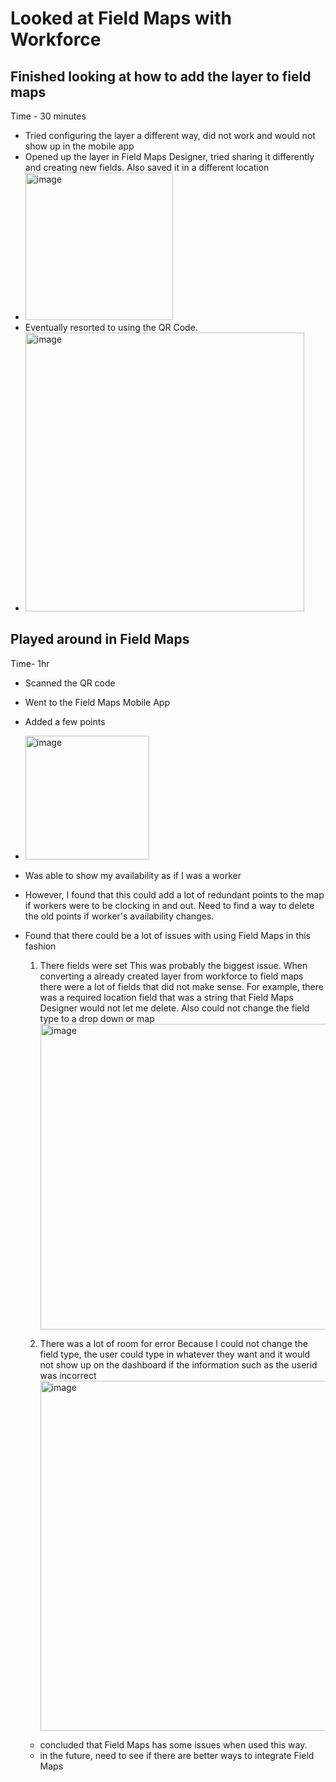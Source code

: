 # Looked at Field Maps with Workforce
## Finished looking at how to add the layer to field maps
Time - 30 minutes
- Tried configuring the layer a different way, did not work and would not show up in the mobile app
- Opened up the layer in Field Maps Designer, tried sharing it differently and creating new fields. Also saved it in a different location
- <img width="236" alt="image" src="https://github.com/MayaIvimey/logs/assets/146374490/3d1fd909-19df-4bed-afdd-8355f57c257f">
- Eventually resorted to using the QR Code.
- <img width="446" alt="image" src="https://github.com/MayaIvimey/logs/assets/146374490/ffb7e34d-2ec5-4a5d-a1ae-62f0ab3384f3">

## Played around in Field Maps
Time- 1hr 
- Scanned the QR code
- Went to the Field Maps Mobile App
- Added a few points
- <img width="198" alt="image" src="https://github.com/MayaIvimey/logs/assets/146374490/6bbf2292-b256-4541-807c-567af78124c7">
- Was able to show my availability as if I was a worker
- However, I found that this could add a lot of redundant points to the map if workers were to be clocking in and out. Need to find a way to delete the old points if worker's availability changes.
- Found that there could be a lot of issues with using Field Maps in this fashion
  1. There fields were set
     This was probably the biggest issue. When converting a already created layer from workforce to field maps there were a lot of fields that did not make sense. For example, there was a required location field that was a string that Field Maps Designer would not let me delete. Also could not change the field type to a drop down or map
     <img width="489" alt="image" src="https://github.com/MayaIvimey/logs/assets/146374490/a303eef3-d0cf-4627-8d5b-980fa7c32489">

  3. There was a lot of room for error
     Because I could not change the field type, the user could type in whatever they want and it would not show up on the dashboard if the information such as the userid was incorrect
     <img width="560" alt="image" src="https://github.com/MayaIvimey/logs/assets/146374490/4573554d-bb61-4c3c-967e-51941548b770">

  - concluded that Field Maps has some issues when used this way.
  - in the future, need to see if there are better ways to integrate Field Maps
